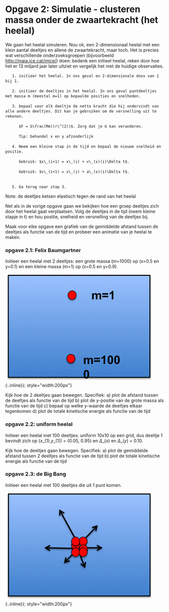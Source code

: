 # Opgave 2: Simulatie - clusteren massa onder de zwaartekracht (het heelal)

We gaan het heelal simuleren. Nou ok, een 2-dimensionaal heelal met een klein aantal deeltjes en allene de zwaartekracht, maar toch. Het is precies wat verschillende onderzoeksgroepen (bijvoorbeeld http://maia.ice.cat/mice/) doen: bedenk een initieel heelal, reken door hoe het er 13 miljard jaar later uitziet en vergelijk het met de huidige observaties.


       1. initieer het heelal. In ons geval en 2-dimensionale doos van 1 bij 1.
       
       2. initieer de deeltjes in het heelal. In ons geval puntdeeltjes met massa m (meestal m=1) op bepaalde posities en snelheden.
       
       3. bepaal voor elk deeltje de netto kracht die hij ondervindt van alle andere deeltjes. Dit kan je gebruiken om de versnelling uit te rekenen.
       
          $F = G\frac(Mm)(r\^(2))$. Zorg dat je G kan veranderen.
       
          Tip: behandel x en y afzonderlijk 
       
       4. Neem een kleine stap in de tijd en bepaal de nieuwe snelheid en positie.
       
          Gebruik: $x\_(i+1) = x\_(i) + v\_(x)(i)\Delta t$. 

          Gebruik: $v\_(i+1) = v\_(i) + a\_(x)(i)\Delta t$. 


       5. Ga terug naar stap 3.
       
       
Note: de deeltjes ketsen elastisch tegen de rand van het heelal

Net als in de vorige opgave gaan we bekijken hoe een groep deeltjes 
zich door het heelal gaat verplaatsen. Volg de deeltjes in de tijd 
(neem kleine stapje in t) en hou positie, snelheid en versnelling 
van de deeltjes bij.

Maak voor elke opgave een grafiek van de gemiddelde afstand tussen de deeltjes als functie van de tijd en probeer een animatie van je heelal te maken.

### opgave 2.1: Felix Baumgartner

Initieer een heelal met 2 deeltjes: een grote massa (m=1000) op (x=0.5 en y=0.1) en een kleine massa (m=1) op (x=0.5 en y=0.9).


![HeelalBaumgartner](HeelalBaumgartner.png){:.inline}{: style="width:200px"}

Kijk hoe de 2 deeltjes gaan bewegen. Specifiek:
       a) plot de afstand tussen de deeltjes als functie van de tijd
       b) plot de y-positie van de grote massa als functie van de tijd
       c) bepaal op welke y-waarde de deeltjes elkaar tegenkomen 
       d) plot de totale kinetische energie als functie van de tijd

### opgave 2.2: uniform heelal

Initieer een heelal met 100 deeltjes: uniform 10x10 op een grid, dus deeltje 1 bevindt zich op ($x\_(1)$,$y\_(1)$) = (0.05, 0.95) en $\Delta\_(x)$ en $\Delta\_(y)$ = 0.10. 

Kijk hoe de deeltjes gaan bewegen. Specifiek:
       a) plot de gemiddelde afstand tussen 2 deeltjes als functie van de tijd
       b) plot de totale kinetische energie als functie van de tijd

### opgave 2.3: de Big Bang

Initieer een heelal met 100 deeltjes die uit 1 punt komen.

![HeelalBigBang](HeelalBigBang.png){:.inline}{: style="width:200px"}

